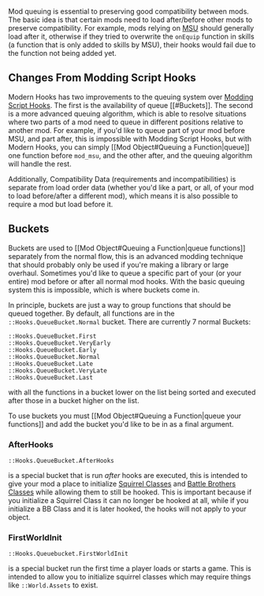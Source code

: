 Mod queuing is essential to preserving good compatibility between mods. The basic idea is that certain mods need to load after/before other mods to preserve compatibility. For example, mods relying on [MSU](https://github.com/MSUTeam/MSU) should generally load after it, otherwise if they tried to overwrite the `onEquip` function in skills (a function that is only added to skills by MSU), their hooks would fail due to the function not being added yet.

## Changes From Modding Script Hooks
Modern Hooks has two improvements to the queuing system over [Modding Script Hooks](https://www.nexusmods.com/battlebrothers/mods/42). The first is the availability of queue [[#Buckets]]. The second is a more advanced queuing algorithm, which is able to resolve situations where two parts of a mod need to queue in different positions relative to another mod. For example, if you'd like to queue part of your mod before MSU, and part after, this is impossible with Modding Script Hooks, but with Modern Hooks, you can simply [[Mod Object#Queuing a Function|queue]] one function before `mod_msu`, and the other after, and the queuing algorithm will handle the rest.

Additionally, Compatibility Data (requirements and incompatibilities) is separate from load order data (whether you'd like a part, or all, of your mod to load before/after a different mod), which means it is also possible to require a mod but load before it.


## Buckets
Buckets are used to [[Mod Object#Queuing a Function|queue functions]] separately from the normal flow, this is an advanced modding technique that should probably only be used if you're making a library or large overhaul. Sometimes you'd like to queue a specific part of your (or your entire) mod before or after all normal mod hooks. With the basic queuing system this is impossible, which is where buckets come in. 

In principle, buckets are just a way to group functions that should be queued together. By default, all functions are in the `::Hooks.QueueBucket.Normal` bucket. There are currently 7 normal Buckets:
```squirrel
::Hooks.QueueBucket.First
::Hooks.QueueBucket.VeryEarly
::Hooks.QueueBucket.Early
::Hooks.QueueBucket.Normal
::Hooks.QueueBucket.Late
::Hooks.QueueBucket.VeryLate
::Hooks.QueueBucket.Last
```
with all the functions in a bucket lower on the list being sorted and executed after those in a bucket higher on the list.

To use buckets you must [[Mod Object#Queuing a Function|queue your functions]] and add the bucket you'd like to be in as a final argument.
### AfterHooks
```squirrel
::Hooks.QueueBucket.AfterHooks
```
is a special bucket that is run *after* hooks are executed, this is intended to give your mod a place to initialize [Squirrel Classes](TODO) and [Battle Brothers Classes](TODO) while allowing them to still be hooked. This is important because if you initialize a Squirrel Class it can no longer be hooked at all, while if you initialize a BB Class and it is later hooked, the hooks will not apply to your object.
### FirstWorldInit
```squirrel
::Hooks.Queuebucket.FirstWorldInit
```
is a special bucket run the first time a player loads or starts a game. This is intended to allow you to initialize squirrel classes which may require things like `::World.Assets` to exist.